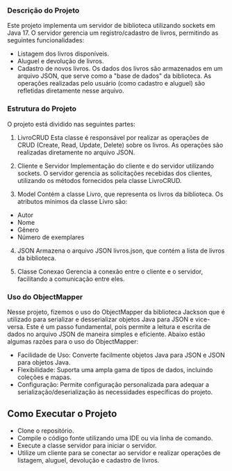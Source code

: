 ### Descrição do Projeto
Este projeto implementa um servidor de biblioteca utilizando sockets em Java 17. O servidor gerencia um registro/cadastro de livros, permitindo as seguintes funcionalidades:

- Listagem dos livros disponíveis.
- Aluguel e devolução de livros.
- Cadastro de novos livros.
Os dados dos livros são armazenados em um arquivo JSON, que serve como a "base de dados" da biblioteca. As operações realizadas pelo usuário (como cadastro e aluguel) são refletidas diretamente nesse arquivo.

### Estrutura do Projeto
O projeto está dividido nas seguintes partes:

1. LivroCRUD
Esta classe é responsável por realizar as operações de CRUD (Create, Read, Update, Delete) sobre os livros. As operações são realizadas diretamente no arquivo JSON.

2. Cliente e Servidor
Implementação do cliente e do servidor utilizando sockets. O servidor gerencia as solicitações recebidas dos clientes, utilizando os métodos fornecidos pela classe LivroCRUD.

3. Model
Contém a classe Livro, que representa os livros da biblioteca. Os atributos mínimos da classe Livro são:

- Autor
- Nome
- Gênero
- Número de exemplares
4. JSON
Armazena o arquivo JSON livros.json, que contém a lista de livros da biblioteca.

5. Classe Conexao
Gerencia a conexão entre o cliente e o servidor, facilitando a comunicação entre eles.

### Uso do ObjectMapper
Nesse projeto, fizemos o uso do ObjectMapper da biblioteca Jackson que é utilizado para serializar e desserializar objetos Java para JSON e vice-versa. Este é um passo fundamental, pois permite a leitura e escrita de dados no arquivo JSON de maneira simples e eficiente. Abaixo estão algumas razões para o uso do ObjectMapper:

- Facilidade de Uso: Converte facilmente objetos Java para JSON e JSON para objetos Java.
- Flexibilidade: Suporta uma ampla gama de tipos de dados, incluindo coleções e mapas.
- Configuração: Permite configuração personalizada para adequar a serialização/deserialização às necessidades específicas do projeto.


## Como Executar o Projeto
- Clone o repositório.
- Compile o código fonte utilizando uma IDE ou via linha de comando.
- Execute a classe servidor para iniciar o servidor.
- Utilize um cliente para se conectar ao servidor e realizar operações de listagem, aluguel, devolução e cadastro de livros.
